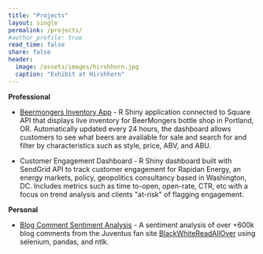 ```yaml
---
title: "Projects"
layout: single
permalink: /projects/
#author_profile: true
read_time: false
share: false
header:
  image: /assets/images/hirshhorn.jpg
  caption: "Exhibit at Hirshhorn"
---
```


**Professional**

- [Beermongers Inventory App](https://thebeermongers.shinyapps.io/Bottle_List/) - R Shiny application connected to Square API that displays live inventory for BeerMongers bottle shop in Portland, OR. Automatically updated every 24 hours, the dashboard allows customers to see what beers are available for sale and search for and filter by characteristics such as style, price, ABV, and ABU.

- Customer Engagement Dashboard - R Shiny dashboard built with SendGrid API to track customer engagement for Rapidan Energy, an energy markets, policy, geopolitics  consultancy based in Washington, DC. Includes metrics such as time to-open, open-rate, CTR, etc with a focus on trend analysis and clients "at-risk" of flagging engagement.

**Personal**

- [Blog Comment Sentiment Analysis](https://rsolter.github.io/BWRAO-Comment-Scraper/) - A sentiment analysis of over +600k blog comments from the Juventus fan site [BlackWhiteReadAllOver](https://www.blackwhitereadallover.com/) using selenium, pandas, and ntlk.
